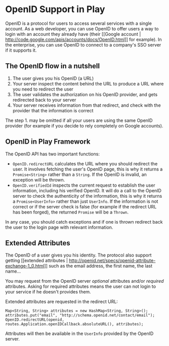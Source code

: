# OpenID Support in Play

OpenID is a protocol for users to access several services with a single account. As a web developer, you can use OpenID to offer users a way to login with an account they already have (their [[Google account | http://code.google.com/apis/accounts/docs/OpenID.html]] for example). In the enterprise, you can use OpenID to connect to a company's SSO server if it supports it.

## The OpenID flow in a nutshell

1. The user gives you his OpenID (a URL)
2. Your server inspect the content behind the URL to produce a URL where you need to redirect the user
3. The user validates the authorization on his OpenID provider, and gets redirected back to your server
4. Your server receives information from that redirect, and check with the provider that the information is correct

The step 1. may be omitted if all your users are using the same OpenID provider (for example if you decide to rely completely on Google accounts).

## OpenID in Play Framework

The OpenID API has two important functions:
* `OpenID.redirectURL` calculates the URL where you should redirect the user. It involves fetching the user's OpenID page, this is why it returns a `Promise<String>` rather than a `String`. If the OpenID is invalid, an exception will be thrown.
* `OpenID.verifiedId` inspects the current request to establish the user information, including his verified OpenID. It will do a call to the OpenID server to check the authenticity of the information, this is why it returns a `Promise<UserInfo>` rather than just `UserInfo`. If the information is not correct or if the server check is false (for example if the redirect URL has been forged), the returned `Promise` will be a `Thrown`.

In any case, you should catch exceptions and if one is thrown redirect back the user to the login page with relevant information.

## Extended Attributes

The OpenID of a user gives you his identity. The protocol also support getting [[extended attributes | http://openid.net/specs/openid-attribute-exchange-1_0.html]] such as the email address, the first name, the last name...

You may request from the OpenID server *optional* attributes and/or *required* attributes. Asking for required attributes means the user can not login to your service if he doesn't provides them.

Extended attributes are requested in the redirect URL:
```
Map<String, String> attributes = new HashMap<String, String>();
attributes.put("email", "http://schema.openid.net/contact/email");
OpenID.redirectURL(openid, routes.Application.openIDCallback.absoluteURL(), attributes);
```

Attributes will then be available in the `UserInfo` provided by the OpenID server.
